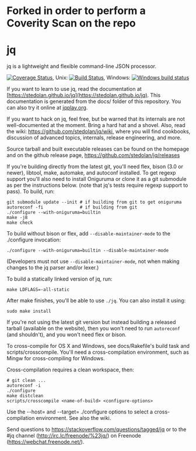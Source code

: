 Forked in order to perform a Coverity Scan on the repo
==
jq
==

jq is a lightweight and flexible command-line JSON processor.

[![Coverage Status](https://coveralls.io/repos/stedolan/jq/badge.svg?branch=master&service=github)](https://coveralls.io/github/stedolan/jq?branch=master),
Unix: [![Build Status](https://travis-ci.org/stedolan/jq.svg?branch=master)](https://travis-ci.org/stedolan/jq),
Windows: [![Windows build status](https://ci.appveyor.com/api/projects/status/mi816811c9e9mx29?svg=true)](https://ci.appveyor.com/project/stedolan/jq)


If you want to learn to use jq, read the documentation at
[https://stedolan.github.io/jq](https://stedolan.github.io/jq).  This
documentation is generated from the docs/ folder of this repository.
You can also try it online at [jqplay.org](https://jqplay.org).

If you want to hack on jq, feel free, but be warned that its internals
are not well-documented at the moment. Bring a hard hat and a
shovel.  Also, read the wiki: https://github.com/stedolan/jq/wiki, where
you will find cookbooks, discussion of advanced topics, internals,
release engineering, and more.

Source tarball and built executable releases can be found on the
homepage and on the github release page, https://github.com/stedolan/jq/releases

If you're building directly from the latest git, you'll need flex,
bison (3.0 or newer), libtool, make, automake, and autoconf installed.
To get regexp support you'll also need to install Oniguruma or clone it as a
git submodule as per the instructions below.
(note that jq's tests require regexp support to pass).  To build, run:

    git submodule update --init # if building from git to get oniguruma
    autoreconf -fi              # if building from git
    ./configure --with-oniguruma=builtin
    make -j8
    make check

To build without bison or flex, add `--disable-maintainer-mode` to the
./configure invocation:

    ./configure --with-oniguruma=builtin --disable-maintainer-mode

(Developers must not use `--disable-maintainer-mode`, not when making
changes to the jq parser and/or lexer.)

To build a statically linked version of jq, run:

    make LDFLAGS=-all-static

After make finishes, you'll be able to use `./jq`.  You can also
install it using:

    sudo make install

If you're not using the latest git version but instead building a
released tarball (available on the website), then you won't need to
run `autoreconf` (and shouldn't), and you won't need flex or bison.

To cross-compile for OS X and Windows, see docs/Rakefile's build task
and scripts/crosscompile.  You'll need a cross-compilation environment,
such as Mingw for cross-compiling for Windows.

Cross-compilation requires a clean workspace, then:

    # git clean ...
    autoreconf -i
    ./configure
    make distclean
    scripts/crosscompile <name-of-build> <configure-options>

Use the --host= and --target= ./configure options to select a
cross-compilation environment.  See also the wiki.

Send questions to https://stackoverflow.com/questions/tagged/jq or to the #jq channel (http://irc.lc/freenode/%23jq/) on Freenode (https://webchat.freenode.net/).
